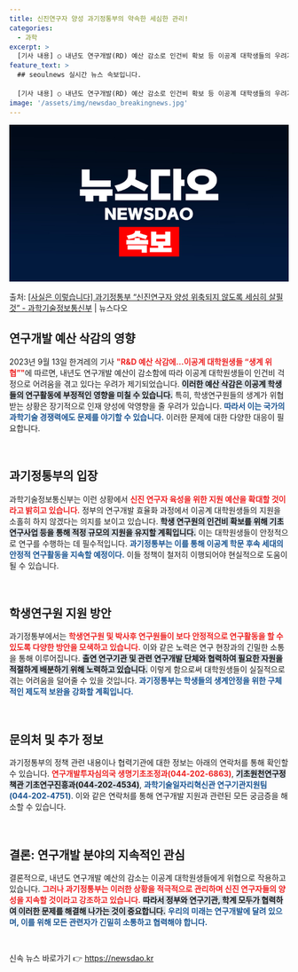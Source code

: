 ```yaml
---
title: 신진연구자 양성 과기정통부의 약속한 세심한 관리!
categories:
  - 과학
excerpt: >
  [기사 내용] ○ 내년도 연구개발(RD) 예산 감소로 인건비 확보 등 이공계 대학생들의 우려가 커진다는 내용…
feature_text: >
  ## seoulnews 실시간 뉴스 속보입니다.

  [기사 내용] ○ 내년도 연구개발(RD) 예산 감소로 인건비 확보 등 이공계 대학생들의 우려가 커진다는 내용…
image: '/assets/img/newsdao_breakingnews.jpg'
---
```


![뉴스다오 속보](/assets/img/newsdao_breakingnews.jpg)

<p>출처: <a href="https://newsdao.kr/1943" rel="dofollow">[사실은 이렇습니다] 과기정통부 “신진연구자 양성 위축되지 않도록 세심히 살필 것” - 과학기술정보통신부</a> | 뉴스다오</p>

<h2 data-ke-size="size26">연구개발 예산 삭감의 영향</h2>

<p data-ke-size="size16">2023년 9월 13일 한겨레의 기사 <b><span style="color: #ee2323;">"R&D 예산 삭감에…이공계 대학원생들 “생계 위협”"</span></b>에 따르면, 내년도 연구개발 예산이 감소함에 따라 이공계 대학원생들이 인건비 걱정으로 어려움을 겪고 있다는 우려가 제기되었습니다. <b><span style="background-color: #21538527;">이러한 예산 삭감은 이공계 학생들의 연구활동에 부정적인 영향을 미칠 수 있습니다.</span></b> 특히, 학생연구원들의 생계가 위협받는 상황은 장기적으로 인재 양성에 악영향을 줄 우려가 있습니다. <b><span style="color: #1a5490;">따라서 이는 국가의 과학기술 경쟁력에도 문제를 야기할 수 있습니다.</span></b> 이러한 문제에 대한 다양한 대응이 필요합니다.</p>

<p data-ke-size="size16">&nbsp;</p>

<h2 data-ke-size="size26">과기정통부의 입장</h2>

<p data-ke-size="size16">과학기술정보통신부는 이런 상황에서 <b><span style="color: #ee2323;">신진 연구자 육성을 위한 지원 예산을 확대할 것이라고 밝히고 있습니다.</span></b> 정부의 연구개발 효율화 과정에서 이공계 대학원생들의 지원을 소홀히 하지 않겠다는 의지를 보이고 있습니다. <b><span style="background-color: #21538527;">학생 연구원의 인건비 확보를 위해 기초연구사업 등을 통해 적정 규모의 지원을 유지할 계획입니다.</span></b> 이는 대학원생들이 안정적으로 연구를 수행하는 데 필수적입니다. <b><span style="color: #1a5490;">과기정통부는 이를 통해 이공계 학문 후속 세대의 안정적 연구활동을 지속할 예정이다.</span></b> 이들 정책이 철저히 이행되어야 현실적으로 도움이 될 수 있습니다.</p>

<p data-ke-size="size16">&nbsp;</p>

<h2 data-ke-size="size26">학생연구원 지원 방안</h2>

<p data-ke-size="size16">과기정통부에서는 <b><span style="color: #ee2323;">학생연구원 및 박사후 연구원들이 보다 안정적으로 연구활동을 할 수 있도록 다양한 방안을 모색하고 있습니다.</span></b> 이와 같은 노력은 연구 현장과의 긴밀한 소통을 통해 이루어집니다. <b><span style="background-color: #21538527;">출연 연구기관 및 관련 연구개발 단체와 협력하여 필요한 자원을 적절하게 배분하기 위해 노력하고 있습니다.</span></b> 이렇게 함으로써 대학원생들이 실질적으로 겪는 어려움을 덜어줄 수 있을 것입니다. <b><span style="color: #1a5490;">과기정통부는 학생들의 생계안정을 위한 구체적인 제도적 보완을 강화할 계획입니다.</span></b></p>

<p data-ke-size="size16">&nbsp;</p>

<h2 data-ke-size="size26">문의처 및 추가 정보</h2>

<p data-ke-size="size16">과기정통부의 정책 관련 내용이나 협력기관에 대한 정보는 아래의 연락처를 통해 확인할 수 있습니다. <b><span style="color: #ee2323;">연구개발투자심의국 생명기초조정과(044-202-6863)</span></b>, <b><span style="background-color: #21538527;">기초원천연구정책관 기초연구진흥과(044-202-4534)</span></b>, <b><span style="color: #1a5490;">과학기술일자리혁신관 연구기관지원팀(044-202-4751)</span></b>. 이와 같은 연락처를 통해 연구개발 지원과 관련된 모든 궁금증을 해소할 수 있습니다.</p>

<p data-ke-size="size16">&nbsp;</p>

<h2 data-ke-size="size26">결론: 연구개발 분야의 지속적인 관심</h2>

<p data-ke-size="size16">결론적으로, 내년도 연구개발 예산의 감소는 이공계 대학원생들에게 위협으로 작용하고 있습니다. <b><span style="color: #ee2323;">그러나 과기정통부는 이러한 상황을 적극적으로 관리하며 신진 연구자들의 양성을 지속할 것이라고 강조하고 있습니다.</span></b> <b><span style="background-color: #21538527;">따라서 정부와 연구기관, 학계 모두가 협력하여 이러한 문제를 해결해 나가는 것이 중요합니다.</span></b> <b><span style="color: #1a5490;">우리의 미래는 연구개발에 달려 있으며, 이를 위해 모든 관련자가 긴밀히 소통하고 협력해야 합니다.</span></b></p>

<p data-ke-size="size16">&nbsp;</p>
 

신속 뉴스 바로가기 👉 <a href="https://newsdao.kr" rel="dofollow">https://newsdao.kr</a>


